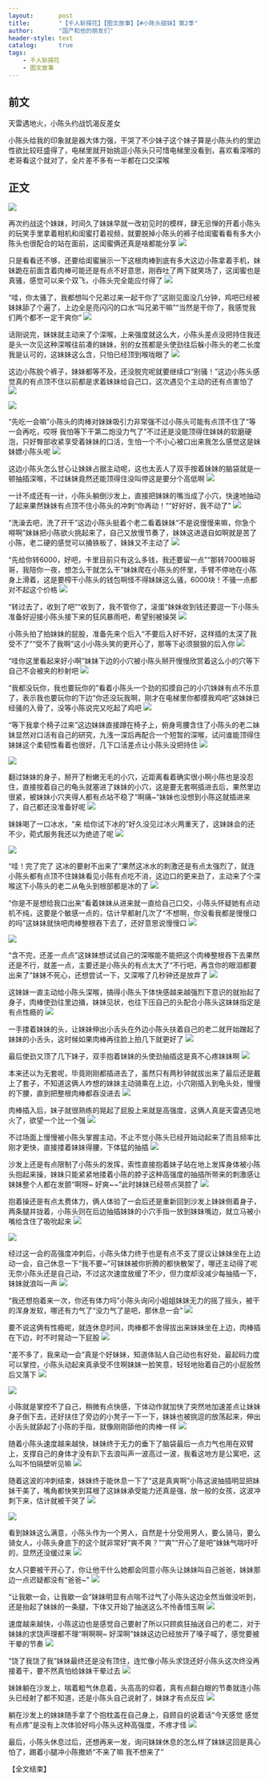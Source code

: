 ```yaml
---
layout:       post
title:        "【千人斩探花】【图文故事】【#小陈头甜妹】第2季"
author:       "国产和他的朋友们"
header-style: text
catalog:      true
tags:
    - 千人斩探花
    - 图文故事
---
```


## 前文

天雷遇地火，小陈头约战饥渴反差女

小陈头给我的印象就是器大体力强，干哭了不少妹子这个妹子算是小陈头约的里边性欲比较旺盛得了，电梯里就开始挑逗小陈头只可惜电梯里没看到，喜欢看深喉的老哥看这个就对了，全片差不多有一半都在口交深喉

## 正文

![](https://pj.oz0ays.app/tupian/forum/202410/24/154847clu1wwuynteoo55k.gif)

再次约战这个妹妹，时间久了妹妹早就一改初见时的模样，肆无忌惮的开着小陈头的玩笑手里拿着相机和闺蜜打着视频，就要脱掉小陈头的裤子给闺蜜看看有多大小陈头也很配合的站在面前，这闺蜜俩还真是啥都能分享
![](https://pj.oz0ays.app/tupian/forum/202410/24/154851wgbbq3wxwqlgzzn3.gif)

只是看看还不够，还要给闺蜜展示一下这根肉棒到底有多大这边小陈拿着手机，妹妹跪在前面含着肉棒可能还是有点不好意思，刚吞吐了两下就笑场了，这闺蜜也是真骚，感觉可以来个双飞，小陈头完全能应付得了
![](https://pj.oz0ays.app/tupian/forum/202410/24/154856gk1nxsextdn4qyjj.gif)

“哇，你太骚了，我都想叫个兄弟过来一起干你了”这刚见面没几分钟，鸡吧已经被妹妹舔了个遍了，上边全是亮闪闪的口水“叫兄弟干嘛”“当然是干你了，我感觉我们两个都不一定干爽你”
![](https://pj.oz0ays.app/tupian/forum/202410/24/154902fysgjessng4bonse.gif)

话刚说完，妹妹就主动来了个深喉，上来强度就这么大，小陈头差点没把持住我还是头一次见这种深喉往前凑的妹妹，别的女孩都是头使劲往后躲小陈头的老二长度我是认可的，这妹妹这么含，只怕已经顶到喉咙眼了
![](https://pj.oz0ays.app/tupian/forum/202410/24/154518ib4fgvbhmh9h3f1g.gif)

这边小陈脱个裤子，妹妹都等不及，还没脱完呢就要继续口“别骚！”这边小陈头感觉真的有点顶不住以前都是求着妹妹给自己口，这次遇见个主动的还有点害怕了
![](https://pj.oz0ays.app/tupian/forum/202410/24/154521dn68few8elen5fvg.gif)

![](https://pj.oz0ays.app/tupian/forum/202410/24/154526d48g41jo51eshz11.gif)

“先吃一会嘛”小陈头的肉棒对妹妹吸引力非常强不过小陈头可能有点顶不住了“等一会再吃，哎呀 我怕等下干第二炮没力气了”不过还是没能顶得住妹妹的软磨硬泡，只好臀部收紧享受着妹妹的口活，生怕一个不小心被口出来我怎么感觉这是妹妹嫖小陈头呢
![](https://pj.oz0ays.app/tupian/forum/202410/24/154529txblr4drb6br42z4.gif)

这边小陈头怎么甘心让妹妹占据主动呢，这也太丢人了双手按着妹妹的脑袋就是一顿抽插深喉，不过妹妹竟然还能顶得住没叫停这是要分个高低啊
![](https://pj.oz0ays.app/tupian/forum/202410/24/154534sfxlp0kt0fkpt0ta.gif)

一计不成还有一计，小陈头躺倒沙发上，直接把妹妹的嘴当成了小穴，快速地抽动了起来果然妹妹有点顶不住小陈头的冲刺“你再动！”“好好好，我不动了”
![](https://pj.oz0ays.app/tupian/forum/202410/24/154540zx5xg55i77u5w7g7.gif)

“洗澡去吧，洗了开干”这边小陈头挺着个老二看着妹妹“不是说慢慢来嘛，你急个嘚啊”妹妹把小陈欲火挑起来了，自己又放慢节奏了，妹妹这进退自如啊就是苦了小陈，老二硬的感觉可以捅铁板了，妹妹又不主动了
![](https://pj.oz0ays.app/tupian/forum/202410/24/154544ppse82ptv65srvzw.gif)

“先给你转6000，好吧，卡里目前只有这么多钱，我还要留一点”“那转7000嘛哥哥，我陪你一夜，想怎么干就怎么干”妹妹爬在小陈头的怀里，手臂不停地在小陈身上滑着，这是要榨干小陈头的钱包啊怪不得妹妹这么骚，6000块！不骚一点都对不起这个价格
![](https://pj.oz0ays.app/tupian/forum/202410/24/154547l3r99kwskewkessl.gif)

“转过去了，收到了吧”“收到了，我不管你了，滚蛋”妹妹收到钱还要逗一下小陈头准备好迎接小陈头接下来的狂风暴雨吧，希望别被操哭
![](https://pj.oz0ays.app/tupian/forum/202410/24/154550myrdxxakizxiffx2.gif)

小陈头拍了拍妹妹的屁股，准备先来个后入“不要后入好不好，这样插的太深了我受不了”“受不了我啊”这小小陈头笑的更开心了，那等下必须狠狠的后入你
![](https://pj.oz0ays.app/tupian/forum/202410/24/154554mw03wsvu5yr5wv4q.gif)

“哇你这里看起来好小啊”妹妹下边的小穴被小陈头掰开慢慢欣赏着这么小的穴等下自己不会被夹的秒射吧
![](https://pj.oz0ays.app/tupian/forum/202410/24/154600pwy0h02qhljuoooq.gif)

“我都没玩你，我也要玩你的”看着小陈头一个劲的扣摸自己的小穴妹妹有点不乐意了，表示我也要玩你的下边“你还没玩我啊，刚才在电梯里你都摸我鸡吧”这妹妹已经骚的入骨了，没等小陈说完又吃起了鸡吧
![](https://pj.oz0ays.app/tupian/forum/202410/24/154603er3ptnx88ghtgh8z.gif)

“等下我拿个椅子过来”这边妹妹直接蹲在椅子上，俯身弯腰含住了小陈头的老二妹妹显然对口活有自己的研究，九浅一深后再配合一个短暂的深喉，试问谁能顶得住妹妹这个柔韧性看着也很好，几下口活差点让小陈头没把持住
![](https://pj.oz0ays.app/tupian/forum/202410/24/154608c3i7387aph3d82pd.gif)

![](https://pj.oz0ays.app/tupian/forum/202410/24/154615i6vwgxivaq47zylw.gif)

翻过妹妹的身子，掰开了粉嫩无毛的小穴，近距离看着确实很小啊小陈也是没忍住，直接按着自己的龟头就塞进了妹妹的小穴，这是要无套啊插进去后，果然里边很紧，被妹妹小穴夹得人都有点站不稳了“啊痛~”妹妹也没想到小陈这就插进来了，自己都还没准备好呢
![](https://pj.oz0ays.app/tupian/forum/202410/24/154621i58o5no280zpo5sd.gif)

妹妹喝了一口冰水，“来 给你试下冰的”好久没见过冰火两重天了，这妹妹会的还不少，菀式服务我还以为绝迹了呢
![](https://pj.oz0ays.app/tupian/forum/202410/24/154625pguq8413nughvl81.gif)

![](https://pj.oz0ays.app/tupian/forum/202410/24/154629x5k3533y3f5tin5x.gif)

“哇！完了完了 这冰的要射不出来了”果然这冰水的刺激还是有点太强烈了，就连小陈头都有点顶不住妹妹看见小陈有点吃不消，这边口的更来劲了，主动来了个深喉这下小陈头的老二从龟头到根部都是冰的了
![](https://pj.oz0ays.app/tupian/forum/202410/24/154634k60whtjm6zfa4h46.gif)

“你是不是想给我口出来”看着妹妹从进来就一直给自己口交，小陈头怀疑她有点动机不纯，这要是个敏感一点的，估计早都射几次了“不想啊，你没看我都是慢慢口的吗”这妹妹就快吧肉棒整根吞下去了，还好意思说慢慢口
![](https://pj.oz0ays.app/tupian/forum/202410/24/154638hzmdpjunzmp2nrlr.gif)

![](https://pj.oz0ays.app/tupian/forum/202410/24/154642mql57d8okdr0o758.gif)

“含不完，还差一点点”这妹妹想试试自己的深喉能不能把这个肉棒整根吞下去果然还是不行，就差一点，主要还是小陈头的有点太大了“不行吧，再含你的眼泪都要出来了”妹妹不死心，还想尝试一下，又深喉了几秒钟还是放弃了
![](https://pj.oz0ays.app/tupian/forum/202410/24/154645qpje4qreeq2jdve2.gif)

这妹妹一直主动给小陈头深喉，搞得小陈头下体快感越来越强烈下意识的就抬起了身子，肉棒使劲往里边捅，妹妹见状，也往下压自己的头配合小陈头这妹妹指定是有点性瘾的
![](https://pj.oz0ays.app/tupian/forum/202410/24/154648elbxl6bljhsk666b.gif)

一手搂着妹妹的头，让妹妹伸出小舌头在外边小陈头扶着自己的老二就开始蹭起了妹妹的小舌头，这时候如果肉棒再往脸上拍几下就更好了
![](https://pj.oz0ays.app/tupian/forum/202410/24/154651mxcrsuwbtl00avlh.gif)

最后使劲又顶了几下妹子，双手抱着妹妹的头使劲抽插这是真不心疼妹妹啊
![](https://pj.oz0ays.app/tupian/forum/202410/24/154655mmmsmcn0hull3m10.gif)

本来还以为无套呢，毕竟刚刚都插进去了，虽然只有两秒钟就拔出来了最后还是戴上了套子，不知道这俩人咋想的妹妹主动骑乘在上边，小穴刚插入到龟头处，慢慢的下腰，直到把整根肉棒都吞没进去
![](https://pj.oz0ays.app/tupian/forum/202410/24/154659t9bu2gg82su3fu3g.gif)

肉棒插入后，妹子就很熟练的晃起了屁股上来就是高强度，这俩人真是天雷遇见地火了，欲望一个比一个强
![](https://pj.oz0ays.app/tupian/forum/202410/24/154704blqxdfa71iggcfmc.gif)

不过场面上慢慢被小陈头掌握主动，不止不觉小陈头已经开始动起来了而且频率比刚才更快，直接搂着妹妹得腰，下体猛的抽插
![](https://pj.oz0ays.app/tupian/forum/202410/24/154708j1dffdzyizrirue7.gif)

沙发上还是有点限制了小陈头的发挥，索性直接抱着妹子站在地上发挥身体被小陈头抱起来操，妹妹只能紧紧地搂着小陈的脖子这种高强度的抽插所带来的刺激感让妹妹整个人都在发颤“啊呀~ 好爽~~”此时妹妹已经带点哭腔了
![](https://pj.oz0ays.app/tupian/forum/202410/24/154712qa06no0butj657et.gif)

抱着操还是有点太费体力，俩人体验了一会后还是重新回到沙发上妹妹侧着身子，两条腿并拢着，小陈头则在后边抽插妹妹的小穴手指一放到妹妹嘴边，就立马被小嘴给含住了吸吮起来
![](https://pj.oz0ays.app/tupian/forum/202410/24/154715v5qy257gwqyylq72.gif)

![](https://pj.oz0ays.app/tupian/forum/202410/24/154719esc44711ns444x2d.gif)

经过这一会的高强度冲刺后，小陈头体力终于也是有点不支了提议让妹妹坐在上边动一会，自己休息一下“我不要~”可妹妹被你折腾的都快散架了，哪还主动得了呢无奈小陈头还是自己动，不过这次速度放缓了不少，但力度却没减少每抽插一下，妹妹就浪叫一声
![](https://pj.oz0ays.app/tupian/forum/202410/24/154725huu3ugpm3gbwu9w3.gif)

“我还想抱着来一次，你还有体力吗”小陈头询问小姐姐妹妹无力的摇了摇头，被干的浑身发软，哪还有力气了“没力气了是吧，那休息一会”
![](https://pj.oz0ays.app/tupian/forum/202410/24/154730mby4fiu6ixebr4du.gif)

要不说这俩有性瘾呢，就连休息时间，肉棒都不舍得拔出来妹妹坐在上边，肉棒插在下边，时不时晃动一下屁股
![](https://pj.oz0ays.app/tupian/forum/202410/24/154735j5pihe0huliutnph.gif)

“差不多了，我来动一会”真是个好妹妹，知道体贴人自己动也有好处，最起码力度可以掌控，小陈头动起来真承受不住啊妹妹一脸笑意，轻轻地抬着自己的小屁股然后又落下
![](https://pj.oz0ays.app/tupian/forum/202410/24/154738sxcqqb4pzavhk5cc.gif)

![](https://pj.oz0ays.app/tupian/forum/202410/24/154742eufrtd5ruhm0kkyk.gif)

小陈就是掌控不了自己，稍微有点快感，下体动作就加快了突然地加速差点让妹妹身子倒下去，还好扶住了旁边的小凳子一下一下，妹妹也被挑逗的放荡起来，伸出小舌头就舔起了小陈的手指，就像刚刚舔他的肉棒一样
![](https://pj.oz0ays.app/tupian/forum/202410/24/154747duh7jh36segks3ll.gif)

随着小陈头速度越来越快，妹妹终于无力的垂下了脑袋最后一点力气也用在双臂上，支撑自己的身体才没有趴下去浪叫声一波高过一波，我看这地方是公寓吧，这么叫不怕隔壁听见嘛
![](https://pj.oz0ays.app/tupian/forum/202410/24/154754i67i5ymi2amai277.gif)

随着这波的冲刺结束，妹妹终于能休息一下了“这是真爽啊”小陈这波抽插明显把妹妹干美了，嘴角都快笑到耳根了这妹妹承受能力还真是强，放一般的女孩，这波冲刺下来，估计就被干哭了
![](https://pj.oz0ays.app/tupian/forum/202410/24/154801r60jhljx0v6jjpq1.gif)

![](https://pj.oz0ays.app/tupian/forum/202410/24/154806cml5zl0zacmyl4tb.gif)

看到妹妹这么满意，小陈头作为一个男人，自然是十分受用男人，要么骑马，要么骑女人，小陈头身底下的这个就非常好“爽不爽？”“爽”“开心了是吧”妹妹气喘吁吁的，显然还没缓过来
![](https://pj.oz0ays.app/tupian/forum/202410/24/154813k26s1odadwgwiv25.gif)

女人只要被干开心了，你让他干什么她都会同意小陈头让妹妹叫自己爸爸，妹妹那边一点迟疑都没有“爸爸~”
![](https://pj.oz0ays.app/tupian/forum/202410/24/154819pkjqfzhf9qqqhofm.gif)

“让我歇一会，让我歇一会”妹妹明显有点喘不过气了小陈头这边全然当做没听到，还是抬起了妹妹的一条腿，下体又开始了抽送这么不怜香惜玉啊
![](https://pj.oz0ays.app/tupian/forum/202410/24/154824a9oxvyyowxf1sxfn.gif)

速度越来越快，小陈这边也是感觉自己要射了所以只顾疯狂抽送自己的老二，对于妹妹的求饶声理都不理“啊啊啊~ 好深啊”妹妹这边已经放开了嗓子喊了，感觉要被干晕的节奏
![](https://pj.oz0ays.app/tupian/forum/202410/24/154829k6p2czcxcyzcq3gx.gif)

“饶了我饶了我”妹妹最终还是没有顶住，连忙像小陈头求饶还好小陈头这次终没再接着干，要不然真怕给妹妹干晕过去
![](https://pj.oz0ays.app/tupian/forum/202410/24/154833ecn2yp7psws7s7k0.gif)

妹妹躺在沙发上，喘着粗气休息着，头高高的仰着，真有点翻白眼的节奏就连小陈头已经射了都不知道，还是小陈头自己说射了，妹妹才有点反应
![](https://pj.oz0ays.app/tupian/forum/202410/24/154837qozcep0yuu4jxl8o.gif)

躺在沙发上的妹妹随手拿了个抱枕盖在自己身上，自顾自的说着话“今天感觉 感觉有点疼”是没有上次体验好吗小陈头这种高强度，不疼才怪
![](https://pj.oz0ays.app/tupian/forum/202410/24/154842hf5jqy5g0y4q998g.gif)

最后，小陈头休息过后，还想再来一发，询问妹妹休息的怎么样了妹妹这回是真心怕了，踢着小腿冲小陈撒娇“不来了嘛 我不想来了”

【全文结束】